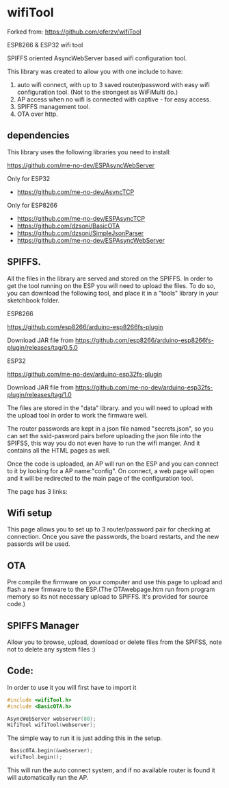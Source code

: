 # wifiTool

Forked from: https://github.com/oferzv/wifiTool

ESP8266 &amp; ESP32 wifi tool

SPIFFS oriented AsyncWebServer based wifi configuration tool.

This library was created to allow you with one include to have:
1. auto wifi connect, with up to 3 saved router/password with easy wifi configuration tool.
   (Not to the strongest as WiFiMulti do.)
2. AP access when no wifi is connected with captive - for easy access.
3. SPIFFS management tool.
4. OTA over http.


## dependencies
This library uses the following libraries you need to install: 

https://github.com/me-no-dev/ESPAsyncWebServer

Only for ESP32 
- https://github.com/me-no-dev/AsyncTCP

Only for ESP8266
- https://github.com/me-no-dev/ESPAsyncTCP
- https://github.com/dzsoni/BasicOTA
- https://github.com/dzsoni/SimpleJsonParser
- https://github.com/me-no-dev/ESPAsyncWebServer


## SPIFFS.
All the files in the library are served and stored on the SPIFFS.
In order to get the tool running on the ESP you will need to upload the files.
To do so, you can download the following tool, and place it in a "tools" library in your sketchbook folder.

ESP8266

https://github.com/esp8266/arduino-esp8266fs-plugin

Download JAR file from 
https://github.com/esp8266/arduino-esp8266fs-plugin/releases/tag/0.5.0

ESP32

https://github.com/me-no-dev/arduino-esp32fs-plugin

Download JAR file from
https://github.com/me-no-dev/arduino-esp32fs-plugin/releases/tag/1.0

The files are stored in the "data" library. and you will need to upload with the upload tool 
in order to work the firmware well.  

The router passwords are kept in a json file named "secrets.json", so you can set the ssid-pasword pairs before uploading the 
json file into the SPIFSS, this way you do not even have to run the wifi manger.
And it contains all the HTML pages as well. 

Once the code is uploaded, an AP will run on the ESP and you can connect to it by looking for a AP name:"config". On connect, a web page will open and 
it will be redirected to the main page of the configuration tool.

The page has 3 links:

## Wifi setup
This page allows you to set up to 3 router/password pair for checking at connection.
Once you save the passwords, the board restarts, and the new passords will be used.

## OTA
Pre compile the firmware on your computer and use this page to upload and flash a new firmware to the ESP.(The OTAwebpage.htm run from program memory so its not necessary upload to SPIFFS. It's provided for source code.)

## SPIFFS Manager
Allow you to browse, upload, download or delete files from the SPIFSS, note not to delete any system files :) 


## Code:

In order to use it you will first have to import it 
```cpp
#include <wifiTool.h>
#include <BasicOTA.h>

AsyncWebServer webserver(80);
WifiTool wifiTool(webserver);
```

The simple way to run it is just adding this in the setup. 
```cpp
 BasicOTA.begin(&webserver);
 wifiTool.begin();
```
This will run the auto connect system, and if no available router is found it will automatically run the AP.


